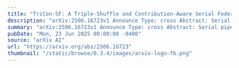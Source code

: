 ```yaml
---
title: "TriCon-SF: A Triple-Shuffle and Contribution-Aware Serial Federated Learning Framework for Heterogeneous Healthcare Data"
description: "arXiv:2506.16723v1 Announce Type: cross Abstract: Serial pipeline training is an efficient paradigm for handling data heterogeneity in cross-silo federated learning with low communication overhead. However, even without centralized aggregation, direct transfer of models between clients can violate privacy regulations and remain susceptible to gradient leakage and linkage attacks. Additionally, ensuring resilience against semi-honest or malicious clients who may manipulate or misuse received models remains a grand challenge, particularly in privacy-sensitive domains such as healthcare. To address these challenges, we propose TriCon-SF, a novel serial federated learning framework that integrates triple shuffling and contribution awareness. TriCon-SF introduces three levels of randomization by shuffling model layers, data segments, and training sequences to break deterministic learning patterns and disrupt potential attack vectors, thereby enhancing privacy and robustness. In parallel, it leverages Shapley value methods to dynamically evaluate client contributions during training, enabling the detection of dishonest behavior and enhancing system accountability. Extensive experiments on non-IID healthcare datasets demonstrate that TriCon-SF outperforms standard serial and parallel federated learning in both accuracy and communication efficiency. Security analysis further supports its resilience against client-side privacy attacks."
summary: "arXiv:2506.16723v1 Announce Type: cross Abstract: Serial pipeline training is an efficient paradigm for handling data heterogeneity in cross-silo federated learning with low communication overhead. However, even without centralized aggregation, direct transfer of models between clients can violate privacy regulations and remain susceptible to gradient leakage and linkage attacks. Additionally, ensuring resilience against semi-honest or malicious clients who may manipulate or misuse received models remains a grand challenge, particularly in privacy-sensitive domains such as healthcare. To address these challenges, we propose TriCon-SF, a novel serial federated learning framework that integrates triple shuffling and contribution awareness. TriCon-SF introduces three levels of randomization by shuffling model layers, data segments, and training sequences to break deterministic learning patterns and disrupt potential attack vectors, thereby enhancing privacy and robustness. In parallel, it leverages Shapley value methods to dynamically evaluate client contributions during training, enabling the detection of dishonest behavior and enhancing system accountability. Extensive experiments on non-IID healthcare datasets demonstrate that TriCon-SF outperforms standard serial and parallel federated learning in both accuracy and communication efficiency. Security analysis further supports its resilience against client-side privacy attacks."
pubDate: "Mon, 23 Jun 2025 00:00:00 -0400"
source: "arXiv AI"
url: "https://arxiv.org/abs/2506.16723"
thumbnail: "/static/browse/0.3.4/images/arxiv-logo-fb.png"
---
```


